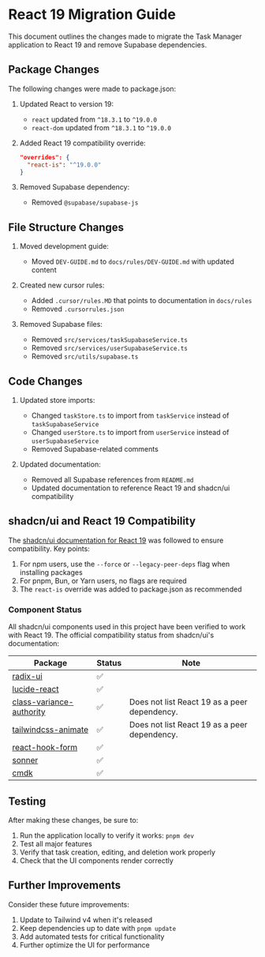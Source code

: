 # React 19 Migration Guide

This document outlines the changes made to migrate the Task Manager application to React 19 and remove Supabase dependencies.

## Package Changes

The following changes were made to package.json:

1. Updated React to version 19:
   - `react` updated from `^18.3.1` to `^19.0.0`
   - `react-dom` updated from `^18.3.1` to `^19.0.0`

2. Added React 19 compatibility override:
   ```json
   "overrides": {
     "react-is": "^19.0.0"
   }
   ```

3. Removed Supabase dependency:
   - Removed `@supabase/supabase-js`

## File Structure Changes

1. Moved development guide:
   - Moved `DEV-GUIDE.md` to `docs/rules/DEV-GUIDE.md` with updated content

2. Created new cursor rules:
   - Added `.cursor/rules.MD` that points to documentation in `docs/rules`
   - Removed `.cursorrules.json`

3. Removed Supabase files:
   - Removed `src/services/taskSupabaseService.ts`
   - Removed `src/services/userSupabaseService.ts`
   - Removed `src/utils/supabase.ts`

## Code Changes

1. Updated store imports:
   - Changed `taskStore.ts` to import from `taskService` instead of `taskSupabaseService`
   - Changed `userStore.ts` to import from `userService` instead of `userSupabaseService`
   - Removed Supabase-related comments

2. Updated documentation:
   - Removed all Supabase references from `README.md`
   - Updated documentation to reference React 19 and shadcn/ui compatibility

## shadcn/ui and React 19 Compatibility

The [shadcn/ui documentation for React 19](https://ui.shadcn.com/docs/react-19) was followed to ensure compatibility. Key points:

1. For npm users, use the `--force` or `--legacy-peer-deps` flag when installing packages
2. For pnpm, Bun, or Yarn users, no flags are required
3. The `react-is` override was added to package.json as recommended

### Component Status

All shadcn/ui components used in this project have been verified to work with React 19. The official compatibility status from shadcn/ui's documentation:

| Package                                                                            | Status | Note                                                        |
| ---------------------------------------------------------------------------------- | ------ | ----------------------------------------------------------- |
| [radix-ui](https://www.npmjs.com/package/@radix-ui/react-icons)                    | ✅      |                                                             |
| [lucide-react](https://www.npmjs.com/package/lucide-react)                         | ✅      |                                                             |
| [class-variance-authority](https://www.npmjs.com/package/class-variance-authority) | ✅      | Does not list React 19 as a peer dependency.                |
| [tailwindcss-animate](https://www.npmjs.com/package/tailwindcss-animate)           | ✅      | Does not list React 19 as a peer dependency.                |
| [react-hook-form](https://www.npmjs.com/package/react-hook-form)                   | ✅      |                                                             |
| [sonner](https://www.npmjs.com/package/sonner)                                     | ✅      |                                                             |
| [cmdk](https://www.npmjs.com/package/cmdk)                                         | ✅      |                                                             |

## Testing

After making these changes, be sure to:

1. Run the application locally to verify it works: `pnpm dev`
2. Test all major features
3. Verify that task creation, editing, and deletion work properly
4. Check that the UI components render correctly

## Further Improvements

Consider these future improvements:

1. Update to Tailwind v4 when it's released
2. Keep dependencies up to date with `pnpm update`
3. Add automated tests for critical functionality
4. Further optimize the UI for performance 